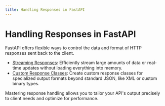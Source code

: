 ```yaml
---
title: Handling Responses in FastAPI
---
```


# Handling Responses in FastAPI

FastAPI offers flexible ways to control the data and format of HTTP responses sent back to the client.

- [Streaming Responses](./streaming-responses.md): Efficiently stream large amounts of data or real-time updates without loading everything into memory.
- [Custom Response Classes](./custom-response-classes.md): Create custom response classes for specialized output formats beyond standard JSON, like XML or custom binary types.

Mastering response handling allows you to tailor your API's output precisely to client needs and optimize for performance.
